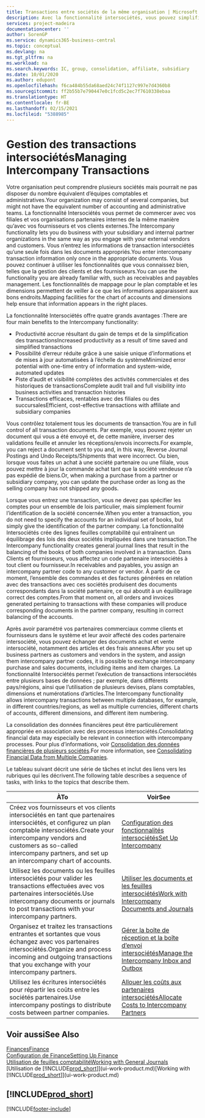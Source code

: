 ```yaml
---
title: Transactions entre sociétés de la même organisation | Microsoft Docs
description: Avec la fonctionnalité intersociétés, vous pouvez simplifier les processus et les transactions entre sociétés appartenant à la même organisation.
services: project-madeira
documentationcenter: ''
author: SorenGP
ms.service: dynamics365-business-central
ms.topic: conceptual
ms.devlang: na
ms.tgt_pltfrm: na
ms.workload: na
ms.search.keywords: IC, group, consolidation, affiliate, subsidiary
ms.date: 10/01/2020
ms.author: edupont
ms.openlocfilehash: f6ca484b55da68aed24c74f1127c997e7d4360b8
ms.sourcegitcommit: ff2b55b7e790447e0c1fcd5c2ec7f7610338ebaa
ms.translationtype: HT
ms.contentlocale: fr-BE
ms.lasthandoff: 02/15/2021
ms.locfileid: "5388985"
---
```

# <a name="managing-intercompany-transactions"></a><span data-ttu-id="1c486-103">Gestion des transactions intersociétés</span><span class="sxs-lookup"><span data-stu-id="1c486-103">Managing Intercompany Transactions</span></span>
<span data-ttu-id="1c486-104">Votre organisation peut comprendre plusieurs sociétés mais pourrait ne pas disposer du nombre équivalent d’équipes comptables et administratives.</span><span class="sxs-lookup"><span data-stu-id="1c486-104">Your organization may consist of several companies, but might not have the equivalent number of accounting and administrative teams.</span></span> <span data-ttu-id="1c486-105">La fonctionnalité Intersociétés vous permet de commercer avec vos filiales et vos organisations partenaires internes de la même manière qu’avec vos fournisseurs et vos clients externes.</span><span class="sxs-lookup"><span data-stu-id="1c486-105">The Intercompany functionality lets you do business with your subsidiary and internal partner organizations in the same way as you engage with your external vendors and customers.</span></span> <span data-ttu-id="1c486-106">Vous n’entrez les informations de transaction intersociétés qu’une seule fois dans les documents appropriés.</span><span class="sxs-lookup"><span data-stu-id="1c486-106">You enter intercompany transaction information only once in the appropriate documents.</span></span> <span data-ttu-id="1c486-107">Vous pouvez continuer à utiliser les fonctionnalités que vous connaissez bien, telles que la gestion des clients et des fournisseurs.</span><span class="sxs-lookup"><span data-stu-id="1c486-107">You can use the functionality you are already familiar with, such as receivables and payables management.</span></span> <span data-ttu-id="1c486-108">Les fonctionnalités de mappage pour le plan comptable et les dimensions permettent de veiller à ce que les informations apparaissent aux bons endroits.</span><span class="sxs-lookup"><span data-stu-id="1c486-108">Mapping facilities for the chart of accounts and dimensions help ensure that information appears in the right places.</span></span>  

<span data-ttu-id="1c486-109">La fonctionnalité Intersociétés offre quatre grands avantages :</span><span class="sxs-lookup"><span data-stu-id="1c486-109">There are four main benefits to the Intercompany functionality:</span></span>  

- <span data-ttu-id="1c486-110">Productivité accrue résultant du gain de temps et de la simplification des transactions</span><span class="sxs-lookup"><span data-stu-id="1c486-110">Increased productivity as a result of time saved and simplified transactions</span></span>  
- <span data-ttu-id="1c486-111">Possibilité d’erreur réduite grâce à une saisie unique d’informations et de mises à jour automatisées à l’échelle du système</span><span class="sxs-lookup"><span data-stu-id="1c486-111">Minimized error potential with one-time entry of information and system-wide, automated updates</span></span>  
- <span data-ttu-id="1c486-112">Piste d’audit et visibilité complètes des activités commerciales et des historiques de transactions</span><span class="sxs-lookup"><span data-stu-id="1c486-112">Complete audit trail and full visibility into business activities and transaction histories</span></span>  
- <span data-ttu-id="1c486-113">Transactions efficaces, rentables avec des filiales ou des succursales</span><span class="sxs-lookup"><span data-stu-id="1c486-113">Efficient, cost-effective transactions with affiliate and subsidiary companies</span></span>  

<span data-ttu-id="1c486-114">Vous contrôlez totalement tous les documents de transaction.</span><span class="sxs-lookup"><span data-stu-id="1c486-114">You are in full control of all transaction documents.</span></span> <span data-ttu-id="1c486-115">Par exemple, vous pouvez rejeter un document qui vous a été envoyé et, de cette manière, inverser des validations feuille et annuler les réceptions/envois incorrects.</span><span class="sxs-lookup"><span data-stu-id="1c486-115">For example, you can reject a document sent to you and, in this way, Reverse Journal Postings and Undo Receipts/Shipments that were incorrect.</span></span> <span data-ttu-id="1c486-116">Ou bien, lorsque vous faites un achat à une société partenaire ou une filiale, vous pouvez mettre à jour la commande achat tant que la société vendeuse n’a pas expédié de biens.</span><span class="sxs-lookup"><span data-stu-id="1c486-116">Or, when making a purchase from a partner or subsidiary company, you can update the purchase order as long as the selling company has not shipped any goods.</span></span>  

<span data-ttu-id="1c486-117">Lorsque vous entrez une transaction, vous ne devez pas spécifier les comptes pour un ensemble de lois particulier, mais simplement fournir l’identification de la société concernée.</span><span class="sxs-lookup"><span data-stu-id="1c486-117">When you enter a transaction, you do not need to specify the accounts for an individual set of books, but simply give the identification of the partner company.</span></span> <span data-ttu-id="1c486-118">La fonctionnalité Intersociétés crée des lignes feuilles comptabilité qui entraînent un équilibrage des lois des deux sociétés impliquées dans une transaction.</span><span class="sxs-lookup"><span data-stu-id="1c486-118">The Intercompany functionality creates general journal lines that result in the balancing of the books of both companies involved in a transaction.</span></span> <span data-ttu-id="1c486-119">Dans Clients et fournisseurs, vous affectez un code partenaire intersociétés à tout client ou fournisseur.</span><span class="sxs-lookup"><span data-stu-id="1c486-119">In receivables and payables, you assign an intercompany partner code to any customer or vendor.</span></span> <span data-ttu-id="1c486-120">À partir de ce moment, l’ensemble des commandes et des factures générées en relation avec des transactions avec ces sociétés produisent des documents correspondants dans la société partenaire, ce qui aboutit à un équilibrage correct des comptes.</span><span class="sxs-lookup"><span data-stu-id="1c486-120">From that moment on, all orders and invoices generated pertaining to transactions with these companies will produce corresponding documents in the partner company, resulting in correct balancing of the accounts.</span></span>  

 <span data-ttu-id="1c486-121">Après avoir paramétré vos partenaires commerciaux comme clients et fournisseurs dans le système et leur avoir affecté des codes partenaire intersociété, vous pouvez échanger des documents achat et vente intersociété, notamment des articles et des frais annexes.</span><span class="sxs-lookup"><span data-stu-id="1c486-121">After you set up business partners as customers and vendors in the system, and assign them intercompany partner codes, it is possible to exchange intercompany purchase and sales documents, including items and item charges.</span></span> <span data-ttu-id="1c486-122">La fonctionnalité Intersociétés permet l’exécution de transactions intersociétés entre plusieurs bases de données ; par exemple, dans différents pays/régions, ainsi que l’utilisation de plusieurs devises, plans comptables, dimensions et numérotations d’articles.</span><span class="sxs-lookup"><span data-stu-id="1c486-122">The Intercompany functionality allows intercompany transactions between multiple databases, for example, in different countries/regions, as well as multiple currencies, different charts of accounts, different dimensions, and different item numbering.</span></span>  

<span data-ttu-id="1c486-123">La consolidation des données financières peut être particulièrement appropriée en association avec des processus intersociétés.</span><span class="sxs-lookup"><span data-stu-id="1c486-123">Consolidating financial data may especially be relevant in connection with intercompany processes.</span></span> <span data-ttu-id="1c486-124">Pour plus d’informations, voir [Consolidation des données financières de plusieurs sociétés](finance-consolidated-company-reporting.md).</span><span class="sxs-lookup"><span data-stu-id="1c486-124">For more information, see [Consolidating Financial Data from Multiple Companies](finance-consolidated-company-reporting.md).</span></span>

<span data-ttu-id="1c486-125">Le tableau suivant décrit une série de tâches et inclut des liens vers les rubriques qui les décrivent.</span><span class="sxs-lookup"><span data-stu-id="1c486-125">The following table describes a sequence of tasks, with links to the topics that describe them.</span></span>

|<span data-ttu-id="1c486-126">À</span><span class="sxs-lookup"><span data-stu-id="1c486-126">To</span></span> |<span data-ttu-id="1c486-127">Voir</span><span class="sxs-lookup"><span data-stu-id="1c486-127">See</span></span>|
|---|---|
|<span data-ttu-id="1c486-128">Créez vos fournisseurs et vos clients intersociétés en tant que partenaires intersociétés, et configurez un plan comptable intersociétés.</span><span class="sxs-lookup"><span data-stu-id="1c486-128">Create your intercompany vendors and customers as so-called intercompany partners, and set up an intercompany chart of accounts.</span></span>|[<span data-ttu-id="1c486-129">Configuration des fonctionnalités intersociétés</span><span class="sxs-lookup"><span data-stu-id="1c486-129">Set Up Intercompany</span></span>](intercompany-how-setup.md)|
|<span data-ttu-id="1c486-130">Utilisez les documents ou les feuilles intersociétés pour valider les transactions effectuées avec vos partenaires intersociétés.</span><span class="sxs-lookup"><span data-stu-id="1c486-130">Use intercompany documents or journals to post transactions with your intercompany partners.</span></span>|[<span data-ttu-id="1c486-131">Utiliser les documents et les feuilles intersociétés</span><span class="sxs-lookup"><span data-stu-id="1c486-131">Work with Intercompany Documents and Journals</span></span>](intercompany-how-work-documents-journals.md)|
|<span data-ttu-id="1c486-132">Organisez et traitez les transactions entrantes et sortantes que vous échangez avec vos partenaires intersociétés.</span><span class="sxs-lookup"><span data-stu-id="1c486-132">Organize and process incoming and outgoing transactions that you exchange with your intercompany partners.</span></span>|[<span data-ttu-id="1c486-133">Gérer la boîte de réception et la boîte d’envoi intersociétés</span><span class="sxs-lookup"><span data-stu-id="1c486-133">Manage the Intercompany Inbox and Outbox</span></span>](intercompany-how-manage-intercompany-inbox.md)|
|<span data-ttu-id="1c486-134">Utilisez les écritures intersociétés pour répartir les coûts entre les sociétés partenaires.</span><span class="sxs-lookup"><span data-stu-id="1c486-134">Use intercompany postings to distribute costs between partner companies.</span></span>|[<span data-ttu-id="1c486-135">Allouer les coûts aux partenaires intersociétés</span><span class="sxs-lookup"><span data-stu-id="1c486-135">Allocate Costs to Intercompany Partners</span></span>](intercompany-allocate-costs.md)|

## <a name="see-also"></a><span data-ttu-id="1c486-136">Voir aussi</span><span class="sxs-lookup"><span data-stu-id="1c486-136">See Also</span></span>
[<span data-ttu-id="1c486-137">Finances</span><span class="sxs-lookup"><span data-stu-id="1c486-137">Finance</span></span>](finance.md)  
[<span data-ttu-id="1c486-138">Configuration de Finance</span><span class="sxs-lookup"><span data-stu-id="1c486-138">Setting Up Finance</span></span>](finance-setup-finance.md)  
[<span data-ttu-id="1c486-139">Utilisation de feuilles comptabilité</span><span class="sxs-lookup"><span data-stu-id="1c486-139">Working with General Journals</span></span>](ui-work-general-journals.md)  
<span data-ttu-id="1c486-140">[Utilisation de [!INCLUDE[prod_short](includes/prod_short.md)]](ui-work-product.md)</span><span class="sxs-lookup"><span data-stu-id="1c486-140">[Working with [!INCLUDE[prod_short](includes/prod_short.md)]](ui-work-product.md)</span></span>

## [!INCLUDE[prod_short](includes/free_trial_md.md)]  


[!INCLUDE[footer-include](includes/footer-banner.md)]